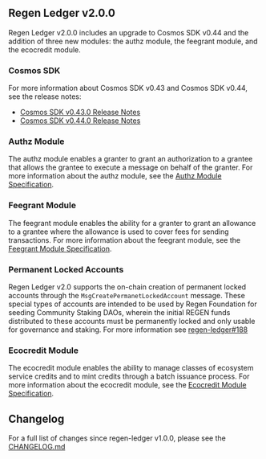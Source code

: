 ## Regen Ledger v2.0.0

Regen Ledger v2.0.0 includes an upgrade to Cosmos SDK v0.44 and the addition of three new modules: the authz module, the feegrant module, and the ecocredit module.

### Cosmos SDK

For more information about Cosmos SDK v0.43 and Cosmos SDK v0.44, see the release notes:

- [Cosmos SDK v0.43.0 Release Notes](https://github.com/cosmos/cosmos-sdk/blob/release/v0.43.x/RELEASE_NOTES.md)
- [Cosmos SDK v0.44.0 Release Notes](https://github.com/cosmos/cosmos-sdk/blob/release/v0.44.x/RELEASE_NOTES.md)

### Authz Module

The authz module enables a granter to grant an authorization to a grantee that allows the grantee to execute a message on behalf of the granter. For more information about the authz module, see the [Authz Module Specification](https://docs.cosmos.network/master/modules/authz/).

### Feegrant Module

The feegrant module enables the ability for a granter to grant an allowance to a grantee where the allowance is used to cover fees for sending transactions. For more information about the feegrant module, see the [Feegrant Module Specification](https://docs.cosmos.network/master/modules/feegrant/).

### Permanent Locked Accounts

Regen Ledger v2.0 supports the on-chain creation of permanent locked accounts through the `MsgCreatePermanetLockedAccount` message. These special types of accounts are intended to be used by Regen Foundation for seeding Community Staking DAOs, wherein the initial REGEN funds distributed to these accounts must be permanently locked and only usable for governance and staking. For more information see [regen-ledger#188](https://github.com/regen-network/regen-ledger/issues/188)

### Ecocredit Module

The ecocredit module enables the ability to manage classes of ecosystem service credits and to mint credits through a batch issuance process. For more information about the ecocredit module, see the [Ecocredit Module Specification](https://docs.regen.network/modules/ecocredit/).

## Changelog

For a full list of changes since regen-ledger v1.0.0, please see the [CHANGELOG.md](./CHANGELOG.md)
